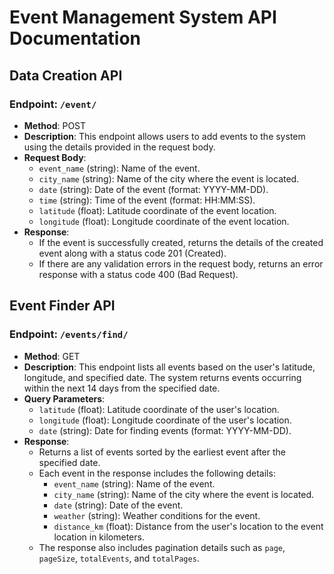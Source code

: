 # Event Management System API Documentation

## Data Creation API

### Endpoint: `/event/`

- **Method**: POST
- **Description**: This endpoint allows users to add events to the system using the details provided in the request body.
- **Request Body**:
  - `event_name` (string): Name of the event.
  - `city_name` (string): Name of the city where the event is located.
  - `date` (string): Date of the event (format: YYYY-MM-DD).
  - `time` (string): Time of the event (format: HH:MM:SS).
  - `latitude` (float): Latitude coordinate of the event location.
  - `longitude` (float): Longitude coordinate of the event location.
- **Response**:
  - If the event is successfully created, returns the details of the created event along with a status code 201 (Created).
  - If there are any validation errors in the request body, returns an error response with a status code 400 (Bad Request).

## Event Finder API

### Endpoint: `/events/find/`

- **Method**: GET
- **Description**: This endpoint lists all events based on the user's latitude, longitude, and specified date. The system returns events occurring within the next 14 days from the specified date.
- **Query Parameters**:
  - `latitude` (float): Latitude coordinate of the user's location.
  - `longitude` (float): Longitude coordinate of the user's location.
  - `date` (string): Date for finding events (format: YYYY-MM-DD).
- **Response**:
  - Returns a list of events sorted by the earliest event after the specified date.
  - Each event in the response includes the following details:
    - `event_name` (string): Name of the event.
    - `city_name` (string): Name of the city where the event is located.
    - `date` (string): Date of the event.
    - `weather` (string): Weather conditions for the event.
    - `distance_km` (float): Distance from the user's location to the event location in kilometers.
  - The response also includes pagination details such as `page`, `pageSize`, `totalEvents`, and `totalPages`.

